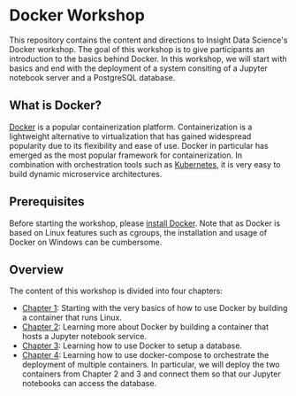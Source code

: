 # Docker Workshop

This repository contains the content and directions to Insight Data Science's Docker workshop.
The goal of this workshop is to give participants an introduction to the basics behind Docker.
In this workshop, we will start with basics and end with the deployment of a system consiting of a
Jupyter notebook server and a PostgreSQL database.

## What is Docker?

[Docker](www.docker.com) is a popular containerization platform. Containerization is a lightweight alternative to virtualization that has gained widespread popularity due to its flexibility and ease of use. Docker in particular has emerged as the most popular framework for containerization. In combination with orchestration tools such as [Kubernetes](www.kubernetes.io), it is very easy to build dynamic microservice architectures.

## Prerequisites

Before starting the workshop, please [install Docker](www.docker.com/get-started). Note that as Docker is based on Linux features such as cgroups, the installation and usage of Docker on Windows can be cumbersome.

## Overview

The content of this workshop is divided into four chapters:

- [Chapter 1](./chapter1/README.md): Starting with the very basics of how to use Docker by building a container that runs Linux.
- [Chapter 2](./chapter2/README.md): Learning more about Docker by building a container that hosts a Jupyter notebook service.
- [Chapter 3](./chapter3/README.md): Learning how to use Docker to setup a database.
- [Chapter 4](./chapter4/README.md): Learning how to use docker-compose to orchestrate the deployment of multiple containers. In particular, we will deploy the two containers from Chapter 2 and 3 and connect them so that our Jupyter notebooks can access the database.
